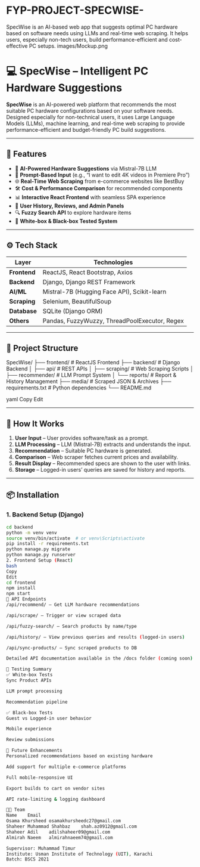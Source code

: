 # FYP-PROJECT-SPECWISE-
SpecWise is an AI-based web app that suggests optimal PC hardware based on software needs using LLMs and real-time web scraping. It helps users, especially non-tech users, build performance-efficient and cost-effective PC setups.
images/Mockup.png
# 💻 SpecWise – Intelligent PC Hardware Suggestions

**SpecWise** is an AI-powered web platform that recommends the most suitable PC hardware configurations based on your software needs. Designed especially for non-technical users, it uses Large Language Models (LLMs), machine learning, and real-time web scraping to provide performance-efficient and budget-friendly PC build suggestions.

---

## 🚀 Features

- 🧠 **AI-Powered Hardware Suggestions** via Mistral-7B LLM
- 💬 **Prompt-Based Input** (e.g., “I want to edit 4K videos in Premiere Pro”)
- 🌐 **Real-Time Web Scraping** from e-commerce websites like BestBuy
- 🛠️ **Cost & Performance Comparison** for recommended components
- 📊 **Interactive React Frontend** with seamless SPA experience
- 📂 **User History, Reviews, and Admin Panels**
- 🔍 **Fuzzy Search API** to explore hardware items
- 🧪 **White-box & Black-box Tested System**

---

## ⚙️ Tech Stack

| Layer       | Technologies                                     |
|-------------|--------------------------------------------------|
| **Frontend**| ReactJS, React Bootstrap, Axios                  |
| **Backend** | Django, Django REST Framework                    |
| **AI/ML**   | Mistral-7B (Hugging Face API), Scikit-learn      |
| **Scraping**| Selenium, BeautifulSoup                          |
| **Database**| SQLite (Django ORM)                              |
| **Others**  | Pandas, FuzzyWuzzy, ThreadPoolExecutor, Regex    |

---

## 📁 Project Structure

SpecWise/
├── frontend/ # ReactJS Frontend
├── backend/ # Django Backend
│ ├── api/ # REST APIs
│ ├── scraping/ # Web Scraping Scripts
│ ├── recommender/ # LLM Prompt System
│ └── reports/ # Report & History Management
├── media/ # Scraped JSON & Archives
├── requirements.txt # Python dependencies
└── README.md

yaml
Copy
Edit

---

## 🧠 How It Works

1. **User Input** – User provides software/task as a prompt.
2. **LLM Processing** – LLM (Mistral-7B) extracts and understands the input.
3. **Recommendation** – Suitable PC hardware is generated.
4. **Comparison** – Web scraper fetches current prices and availability.
5. **Result Display** – Recommended specs are shown to the user with links.
6. **Storage** – Logged-in users’ queries are saved for history and reports.

---

## 📦 Installation

### 1. Backend Setup (Django)
```bash
cd backend
python -m venv venv
source venv/bin/activate  # or venv\Scripts\activate
pip install -r requirements.txt
python manage.py migrate
python manage.py runserver
2. Frontend Setup (React)
bash
Copy
Edit
cd frontend
npm install
npm start
📌 API Endpoints
/api/recommend/ – Get LLM hardware recommendations

/api/scrape/ – Trigger or view scraped data

/api/fuzzy-search/ – Search products by name/type

/api/history/ – View previous queries and results (logged-in users)

/api/sync-products/ – Sync scraped products to DB

Detailed API documentation available in the /docs folder (coming soon)

🧪 Testing Summary
✅ White-box Tests
Sync Product APIs

LLM prompt processing

Recommendation pipeline

✅ Black-box Tests
Guest vs Logged-in user behavior

Mobile experience

Review submissions

🧠 Future Enhancements
Personalized recommendations based on existing hardware

Add support for multiple e-commerce platforms

Full mobile-responsive UI

Export builds to cart on vendor sites

API rate-limiting & logging dashboard

🧑‍💻 Team
Name	Email
Osama Khursheed	osamakhursheedc27@gmail.com
Shaheer Muhammad Shahbaz	shah.az0912@gmail.com
Shaheer Adil	adilshaheer09@gmail.com
Almirah Naeem	almirahnaeem74@gmail.com

Supervisor: Muhammad Timur
Institute: Usman Institute of Technology (UIT), Karachi
Batch: BSCS 2021

